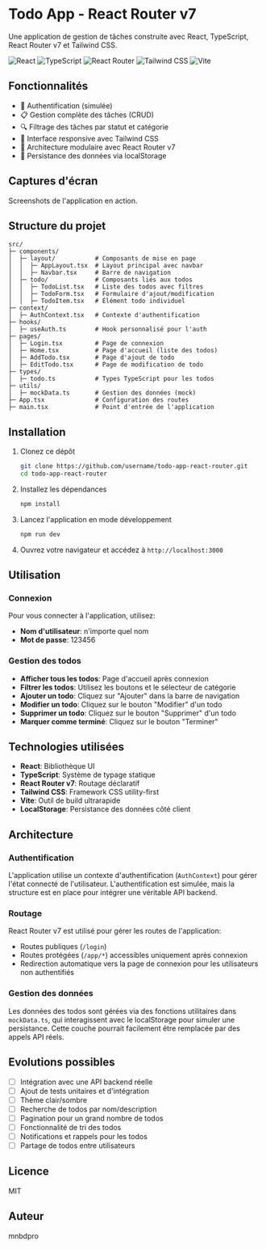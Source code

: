 # Todo App - React Router v7

Une application de gestion de tâches construite avec React, TypeScript, React Router v7 et Tailwind CSS.

![React](https://img.shields.io/badge/React-18.2.0-61DAFB?logo=react)
![TypeScript](https://img.shields.io/badge/TypeScript-5.2.2-3178C6?logo=typescript)
![React Router](https://img.shields.io/badge/React_Router-7.0.0-CA4245?logo=react-router)
![Tailwind CSS](https://img.shields.io/badge/Tailwind_CSS-3.3.5-38B2AC?logo=tailwind-css)
![Vite](https://img.shields.io/badge/Vite-5.0.0-646CFF?logo=vite)

## Fonctionnalités

- 🔐 Authentification (simulée)
- 📋 Gestion complète des tâches (CRUD)
- 🔍 Filtrage des tâches par statut et catégorie
- 📱 Interface responsive avec Tailwind CSS
- 🧩 Architecture modulaire avec React Router v7
- 💾 Persistance des données via localStorage

## Captures d'écran

Screenshots de l'application en action. 

## Structure du projet

```
src/
├─ components/
│  ├─ layout/           # Composants de mise en page
│  │  ├─ AppLayout.tsx  # Layout principal avec navbar
│  │  ├─ Navbar.tsx     # Barre de navigation
│  ├─ todo/             # Composants liés aux todos
│  │  ├─ TodoList.tsx   # Liste des todos avec filtres
│  │  ├─ TodoForm.tsx   # Formulaire d'ajout/modification
│  │  ├─ TodoItem.tsx   # Élément todo individuel
├─ context/
│  ├─ AuthContext.tsx   # Contexte d'authentification
├─ hooks/
│  ├─ useAuth.ts        # Hook personnalisé pour l'auth
├─ pages/
│  ├─ Login.tsx         # Page de connexion
│  ├─ Home.tsx          # Page d'accueil (liste des todos)
│  ├─ AddTodo.tsx       # Page d'ajout de todo
│  ├─ EditTodo.tsx      # Page de modification de todo
├─ types/
│  ├─ todo.ts           # Types TypeScript pour les todos
├─ utils/
│  ├─ mockData.ts       # Gestion des données (mock)
├─ App.tsx              # Configuration des routes
├─ main.tsx             # Point d'entrée de l'application
```

## Installation

1. Clonez ce dépôt
   ```bash
   git clone https://github.com/username/todo-app-react-router.git
   cd todo-app-react-router
   ```

2. Installez les dépendances
   ```bash
   npm install
   ```

3. Lancez l'application en mode développement
   ```bash
   npm run dev
   ```

4. Ouvrez votre navigateur et accédez à `http://localhost:3000`

## Utilisation

### Connexion

Pour vous connecter à l'application, utilisez:
- **Nom d'utilisateur**: n'importe quel nom
- **Mot de passe**: 123456

### Gestion des todos

- **Afficher tous les todos**: Page d'accueil après connexion
- **Filtrer les todos**: Utilisez les boutons et le sélecteur de catégorie
- **Ajouter un todo**: Cliquez sur "Ajouter" dans la barre de navigation
- **Modifier un todo**: Cliquez sur le bouton "Modifier" d'un todo
- **Supprimer un todo**: Cliquez sur le bouton "Supprimer" d'un todo
- **Marquer comme terminé**: Cliquez sur le bouton "Terminer"

## Technologies utilisées

- **React**: Bibliothèque UI
- **TypeScript**: Système de typage statique
- **React Router v7**: Routage déclaratif
- **Tailwind CSS**: Framework CSS utility-first
- **Vite**: Outil de build ultrarapide
- **LocalStorage**: Persistance des données côté client

## Architecture

### Authentification

L'application utilise un contexte d'authentification (`AuthContext`) pour gérer l'état connecté de l'utilisateur. L'authentification est simulée, mais la structure est en place pour intégrer une véritable API backend.

### Routage

React Router v7 est utilisé pour gérer les routes de l'application:
- Routes publiques (`/login`)
- Routes protégées (`/app/*`) accessibles uniquement après connexion
- Redirection automatique vers la page de connexion pour les utilisateurs non authentifiés

### Gestion des données

Les données des todos sont gérées via des fonctions utilitaires dans `mockData.ts`, qui interagissent avec le localStorage pour simuler une persistance. Cette couche pourrait facilement être remplacée par des appels API réels.

## Evolutions possibles

- [ ] Intégration avec une API backend réelle
- [ ] Ajout de tests unitaires et d'intégration
- [ ] Thème clair/sombre
- [ ] Recherche de todos par nom/description
- [ ] Pagination pour un grand nombre de todos
- [ ] Fonctionnalité de tri des todos
- [ ] Notifications et rappels pour les todos
- [ ] Partage de todos entre utilisateurs

## Licence

MIT

## Auteur

mnbdpro